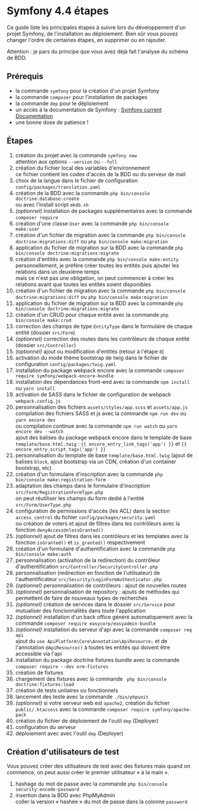 # Symfony 4.4 étapes

Ce guide liste les principales étapes à suivre lors du développement d'un projet Symfony, de l'installation au déploiement.
Bien sûr vous pouvez changer l'ordre de certaines étapes, en supprimer ou en rajouter.

Attention : je pars du principe que vous avez déjà fait l'analyse du schéma de BDD.

## Prérequis

- la commande `symfony` pour la création d'un projet Symfony
- la commande `composer` pour l'installation de packages
- la commande `dep` pour le déploiement
- un accès à la documentation de Symfony : [Symfony current Documentation](https://symfony.com/doc/current/index.html)
- une bonne dose de patience !

## Étapes

1. création du projet avec la commande `symfony new`  
   attention aux options `--version` ou `--full`
2. création du fichier local des variables d'environnement  
   ce fichier contient les codes d'accès de la BDD ou du serveur de mail
3. choix de la langue dans le fichier de configuration `config/packages/translation.yaml`
4. création de la BDD avec la commande `php bin/console doctrine:database:create`  
   ou avec l'install script `mkdb.sh`
5. *(optionnel)* installation de packages supplémentaires avec la commande `composer require`
6. création d'une classe `User` avec la commande `php bin/console make:user`
7. création d'un fichier de migration avec la commande `php bin/console doctrine:migrations:diff` ou `php bin/console make:migration`
8. application du fichier de migration sur la BDD avec la commande `php bin/console doctrine:migrations:migrate`
9. création d'entités avec la commande `php bin/console make:entity`  
   personnellement, je préfère créer toutes les entités puis ajouter les relations dans un deuxième temps  
   mais ce n'est pas une obligation, on peut commencer à créer les relations avant que toutes les entités soient disponibles
10. création d'un fichier de migration avec la commande `php bin/console doctrine:migrations:diff` ou `php bin/console make:migration`
11. application du fichier de migration sur la BDD avec la commande `php bin/console doctrine:migrations:migrate`
12. création d'un CRUD pour chaque entité avec la commande `php bin/console make:crud`
13. correction des champs de type `EntityType` dans le formulaire de chaque entité (dossier `src/Form`)
14. *(optionnel)* correction des routes dans les contrôleurs de chaque entité (dossier `src/Controller`)
15. *(optionnel)* ajout ou modification d'entités (retour à l'étape `8`)
16. activation du mode thème bootstrap de twig dans le fichier de configuration `config/packages/twig.yaml`
17. installation du package webpack encore avec la commande `composer require symfony/webpack-encore-bundle`
18. installation des dépendances front-end avec la commande `npm install` ou `yarn install`
19. activation de SASS dans le fichier de configuration de webpack `webpack.config.js`
20. personnalisation des fichiers `assets/styles/app.scss` et `assets/app.js`  
    compilation des fichiers SASS et js avec la commande `npm run dev` ou `yarn encore dev`  
    ou compilation continue avec la commande `npm run watch` ou `yarn encore dev --watch`  
    ajout des balises du package webpack encore dans le template de base `template/base.html.twig` : `{{ encore_entry_link_tags('app') }}` et `{{ encore_entry_script_tags('app') }}`
21. personnalisation du template de base `template/base.html.twig` (ajout de balises `block`, ajout bootstrap via un CDN, création d'un container bootstrap, etc)
22. création d'un formulaire d'inscription avec la commande `php bin/console make:registration-form`
23. adaptation des champs dans le formulaire d'inscription `src/Form/RegistrationFormType.php`  
    on peut réutiliser les champs du form dedié à l'entité `src/Form/UserType.php`
24. configuration de permissions d'accès (les ACL) dans la section `access_control` du fichier `config/packages/security.yaml`  
    ou création de voters et ajout de filtres dans les contrôleurs avec la fonction `denyAccessUnlessGranted()`
25. *(optionnel)* ajout de filtres dans les contrôleurs et les templates avec la fonction `isGranted()` et `is_granted()` respectivement
26. création d'un formulaire d'authentification avec la commande `php bin/console make:auth`
27. personnalisation (activation de la redirection) du contrôleur d'authentification `src/Controller/SecurityController.php`
28. personnalisation (redirection en fonction de l'utilisateur) de l'authentificateur `src/Security/LoginFormAuthenticator.php`
29. *(optionnel)* personnalisation de contrôleurs : ajout de nouvelles routes
30. *(optionnel)* personnalisation de repository : ajouts de méthodes qui permettent de faire de nouveaux types de recherches
31. *(optionnel)* création de services dans le dossier `src/Service` pour mutualiser des foncionnalités dans toute l'application
32. *(optionnel)* installation d'un back office généré automatiquement avec la commande `composer require easycorp/easyadmin-bundle`
33. *(optionnel)* installation du serveur d'api avec la commande `composer req api`  
    ajout du `use ApiPlatform\Core\Annotation\ApiResource;` et de l'annotation `@ApiResource()` à toutes les entités qui doivent être accessible via l'api
34. installation du package doctrine fixtures bundle avec la commande `composer require --dev orm-fixtures`
35. création de fixtures
36. chargement des fixtures avec la commande ` php bin/console doctrine:fixtures:load`
37. création de tests unitaires ou fonctionnels
38. lancement des teste avec la commande `./bin/phpunit`
39. *(optionnel)* si votre serveur web est `apache2`, création du fichier `public/.htaccess` avec la commande `composer require symfony/apache-pack`
40. création du fichier de déploiement de l'outil `dep` (Deployer)
41. configuration du serveur
42. déploiement avec avec l'outil `dep` (Deployer)

## Création d'utilisateurs de test

Vous pouvez créer des utilisateurs de test avec des fixtures mais quand on commence, on peut aussi créer le premier utilisateur « à la main ».

1. hashage du mot de passe avec la commande `php bin/console security:encode-password`
2. insertion dans la BDD avec PhpMyAdmin  
   coller la version « hashée » du mot de passe dans la colonne `password`

